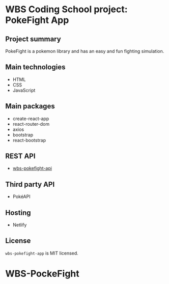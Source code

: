 # WBS Coding School project: PokeFight App

## Project summary

PokeFight is a pokemon library and has an easy and fun fighting simulation.

## Main technologies

- HTML
- CSS
- JavaScript

## Main packages

- create-react-app
- react-router-dom
- axios
- bootstrap
- react-bootstrap

## REST API

- [wbs-pokefight-api](https://github.com/Massimilianok/wbs-pokefight-api)

## Third party API

- PokéAPI

## Hosting

- Netlify

## License

`wbs-pokefight-app` is MIT licensed.
# WBS-PockeFight

